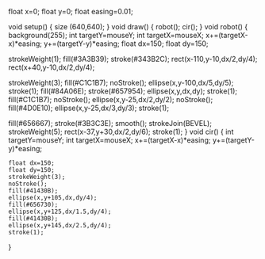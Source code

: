 float x=0;
float y=0;
float easing=0.01;

void setup()
{
  size (640,640);
}
void draw()
{
  robot();
  cir();
}
void robot()
{
  background(255);
  int targetY=mouseY;
  int targetX=mouseX;
  x+=(targetX-x)*easing;
  y+=(targetY-y)*easing;
  float dx=150;
  float dy=150;
  
  strokeWeight(1);
  fill(#3A3B39);
  stroke(#343B2C);
  rect(x-110,y-10,dx/2,dy/4);
  rect(x+40,y-10,dx/2,dy/4);
  
  strokeWeight(3);
  fill(#C1C1B7);
  noStroke();
  ellipse(x,y-100,dx/5,dy/5);
  stroke(1);
  fill(#84A06E);
  stroke(#657954);
  ellipse(x,y,dx,dy);
  stroke(1);
  fill(#C1C1B7);
  noStroke();
  ellipse(x,y-25,dx/2,dy/2);
  noStroke();
  fill(#4D0E10);
  ellipse(x,y-25,dx/3,dy/3);
  stroke(1);
  
   fill(#656667);
   stroke(#3B3C3E);
   smooth();
   strokeJoin(BEVEL);
   strokeWeight(5);
  rect(x-37,y+30,dx/2,dy/6);
  stroke(1);
}
void cir()
  {
    int targetY=mouseY;
    int targetX=mouseX;
    x+=(targetX-x)*easing;
    y+=(targetY-y)*easing;
 
    float dx=150;
    float dy=150;
    strokeWeight(3);
    noStroke();
    fill(#41430B);
    ellipse(x,y+105,dx,dy/4);
    fill(#656730);
    ellipse(x,y+125,dx/1.5,dy/4);
    fill(#41430B);
    ellipse(x,y+145,dx/2.5,dy/4);
    stroke(1);
  }
